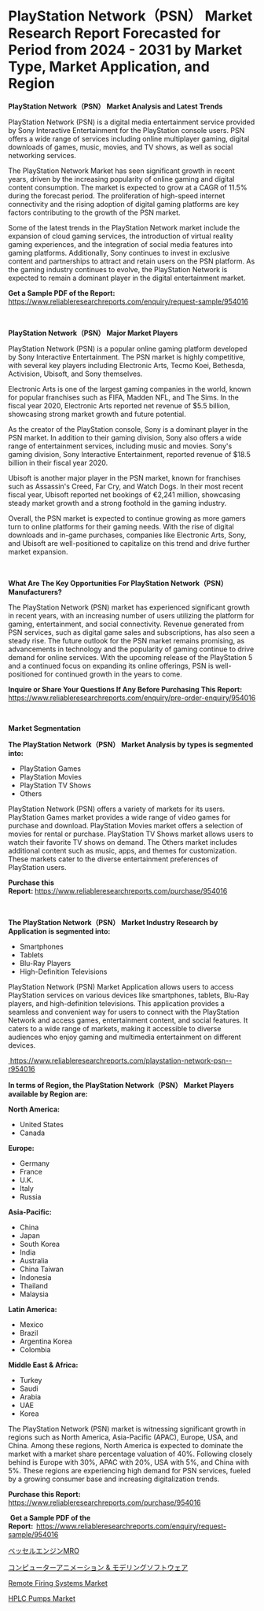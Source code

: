 <p><h1>PlayStation Network（PSN） Market Research Report Forecasted for Period from 2024 -  2031 by Market Type, Market Application, and Region</h1></p><p><strong>PlayStation Network（PSN） Market Analysis and Latest Trends</strong></p>
<p><p>PlayStation Network (PSN) is a digital media entertainment service provided by Sony Interactive Entertainment for the PlayStation console users. PSN offers a wide range of services including online multiplayer gaming, digital downloads of games, music, movies, and TV shows, as well as social networking services.</p><p>The PlayStation Network Market has seen significant growth in recent years, driven by the increasing popularity of online gaming and digital content consumption. The market is expected to grow at a CAGR of 11.5% during the forecast period. The proliferation of high-speed internet connectivity and the rising adoption of digital gaming platforms are key factors contributing to the growth of the PSN market.</p><p>Some of the latest trends in the PlayStation Network market include the expansion of cloud gaming services, the introduction of virtual reality gaming experiences, and the integration of social media features into gaming platforms. Additionally, Sony continues to invest in exclusive content and partnerships to attract and retain users on the PSN platform. As the gaming industry continues to evolve, the PlayStation Network is expected to remain a dominant player in the digital entertainment market.</p></p>
<p><strong>Get a Sample PDF of the Report:&nbsp;</strong> <a href="https://www.reliableresearchreports.com/enquiry/request-sample/954016">https://www.reliableresearchreports.com/enquiry/request-sample/954016</a></p>
<p>&nbsp;</p>
<p><strong>PlayStation Network（PSN） Major Market Players</strong></p>
<p><p>PlayStation Network (PSN) is a popular online gaming platform developed by Sony Interactive Entertainment. The PSN market is highly competitive, with several key players including Electronic Arts, Tecmo Koei, Bethesda, Activision, Ubisoft, and Sony themselves.</p><p>Electronic Arts is one of the largest gaming companies in the world, known for popular franchises such as FIFA, Madden NFL, and The Sims. In the fiscal year 2020, Electronic Arts reported net revenue of $5.5 billion, showcasing strong market growth and future potential.</p><p>As the creator of the PlayStation console, Sony is a dominant player in the PSN market. In addition to their gaming division, Sony also offers a wide range of entertainment services, including music and movies. Sony's gaming division, Sony Interactive Entertainment, reported revenue of $18.5 billion in their fiscal year 2020.</p><p>Ubisoft is another major player in the PSN market, known for franchises such as Assassin's Creed, Far Cry, and Watch Dogs. In their most recent fiscal year, Ubisoft reported net bookings of €2,241 million, showcasing steady market growth and a strong foothold in the gaming industry.</p><p>Overall, the PSN market is expected to continue growing as more gamers turn to online platforms for their gaming needs. With the rise of digital downloads and in-game purchases, companies like Electronic Arts, Sony, and Ubisoft are well-positioned to capitalize on this trend and drive further market expansion.</p></p>
<p>&nbsp;</p>
<p><strong>What Are The Key Opportunities For PlayStation Network（PSN） Manufacturers?</strong></p>
<p><p>The PlayStation Network (PSN) market has experienced significant growth in recent years, with an increasing number of users utilizing the platform for gaming, entertainment, and social connectivity. Revenue generated from PSN services, such as digital game sales and subscriptions, has also seen a steady rise. The future outlook for the PSN market remains promising, as advancements in technology and the popularity of gaming continue to drive demand for online services. With the upcoming release of the PlayStation 5 and a continued focus on expanding its online offerings, PSN is well-positioned for continued growth in the years to come.</p></p>
<p><strong>Inquire or Share Your Questions If Any Before Purchasing This Report:</strong> <a href="https://www.reliableresearchreports.com/enquiry/pre-order-enquiry/954016">https://www.reliableresearchreports.com/enquiry/pre-order-enquiry/954016</a></p>
<p>&nbsp;</p>
<p><strong>Market Segmentation</strong></p>
<p><strong>The PlayStation Network（PSN） Market Analysis by types is segmented into:</strong></p>
<p><ul><li>PlayStation Games</li><li>PlayStation Movies</li><li>PlayStation TV Shows</li><li>Others</li></ul></p>
<p><p>PlayStation Network (PSN) offers a variety of markets for its users. PlayStation Games market provides a wide range of video games for purchase and download. PlayStation Movies market offers a selection of movies for rental or purchase. PlayStation TV Shows market allows users to watch their favorite TV shows on demand. The Others market includes additional content such as music, apps, and themes for customization. These markets cater to the diverse entertainment preferences of PlayStation users.</p></p>
<p><strong>Purchase this Report:&nbsp;</strong><a href="https://www.reliableresearchreports.com/purchase/954016">https://www.reliableresearchreports.com/purchase/954016</a></p>
<p>&nbsp;</p>
<p><strong>The PlayStation Network（PSN） Market Industry Research by Application is segmented into:</strong></p>
<p><ul><li>Smartphones</li><li>Tablets</li><li>Blu-Ray Players</li><li>High-Definition Televisions</li></ul></p>
<p><p>PlayStation Network (PSN) Market Application allows users to access PlayStation services on various devices like smartphones, tablets, Blu-Ray players, and high-definition televisions. This application provides a seamless and convenient way for users to connect with the PlayStation Network and access games, entertainment content, and social features. It caters to a wide range of markets, making it accessible to diverse audiences who enjoy gaming and multimedia entertainment on different devices.</p></p>
<p><a href="https://www.reliableresearchreports.com/playstation-network-psn--r954016">&nbsp;https://www.reliableresearchreports.com/playstation-network-psn--r954016</a></p>
<p><strong>In terms of Region, the PlayStation Network（PSN） Market Players available by Region are:</strong></p>
<p>
    <p> <strong> North America: </strong>
        <ul>
            <li>United States</li>
            <li>Canada</li>
        </ul>
        </p> 
    <p> <strong> Europe: </strong>
        <ul>
            <li>Germany</li>
            <li>France</li>
            <li>U.K.</li>
            <li>Italy</li>
            <li>Russia</li>
        </ul>
        </p> 
    <p> <strong> Asia-Pacific: </strong>
        <ul>
            <li>China</li>
            <li>Japan</li>
            <li>South Korea</li>
            <li>India</li>
            <li>Australia</li>
            <li>China Taiwan</li>
            <li>Indonesia</li>
            <li>Thailand</li>
            <li>Malaysia</li>
        </ul>
        </p> 
    <p> <strong> Latin America: </strong>
        <ul>
            <li>Mexico</li>
            <li>Brazil</li>
            <li>Argentina Korea</li>
            <li>Colombia</li>
        </ul>
        </p> 
    <p> <strong> Middle East & Africa: </strong>
        <ul>
            <li>Turkey</li>
            <li>Saudi</li>
            <li>Arabia</li>
            <li>UAE</li>
            <li>Korea</li>
        </ul>
    </p>
    </p>
<p><p>The PlayStation Network (PSN) market is witnessing significant growth in regions such as North America, Asia-Pacific (APAC), Europe, USA, and China. Among these regions, North America is expected to dominate the market with a market share percentage valuation of 40%. Following closely behind is Europe with 30%, APAC with 20%, USA with 5%, and China with 5%. These regions are experiencing high demand for PSN services, fueled by a growing consumer base and increasing digitalization trends.</p></p>
<p><strong>Purchase this Report: </strong><a href="https://www.reliableresearchreports.com/purchase/954016">https://www.reliableresearchreports.com/purchase/954016</a></p>
<p>&nbsp;<strong>Get a Sample PDF of the Report:&nbsp;&nbsp;</strong><a href="https://www.reliableresearchreports.com/enquiry/request-sample/954016">https://www.reliableresearchreports.com/enquiry/request-sample/954016</a></p>
<p><strong></strong></p>
<p><p><a href="https://github.com/mares423/Market-Research-Report-List-1/blob/main/371085983252.md">ベッセルエンジンMRO</a></p><p><a href="https://github.com/FredaJerde/Market-Research-Report-List-1/blob/main/821510183253.md">コンピューターアニメーション & モデリングソフトウェア</a></p><p><a href="https://www.linkedin.com/pulse/remote-firing-systems-market-research-report-its-history-forecast-guwic?trackingId=Q8XZ7e4qXygKnjz%2Fk7%2Fk5g%3D%3D">Remote Firing Systems Market</a></p><p><a href="https://www.linkedin.com/pulse/hplc-pumps-market-size-outlook-forecast-2024-2031-ek-phrasis-uoerc?trackingId=ISnxbAcu8fAP36l0gFsb6w%3D%3D">HPLC Pumps Market</a></p></p>